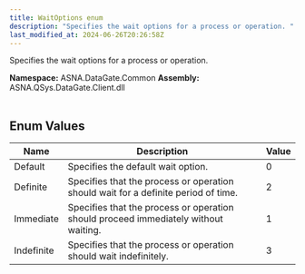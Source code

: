 ```yaml
---
title: WaitOptions enum
description: "Specifies the wait options for a process or operation. "
last_modified_at: 2024-06-26T20:26:58Z
---
```


Specifies the wait options for a process or operation.

**Namespace:** ASNA.DataGate.Common
**Assembly:** ASNA.QSys.DataGate.Client.dll
<br>
<br>

## Enum Values

| Name | Description | Value
| --- | --- | --- 
| Default | Specifies the default wait option. | 0 |
| Definite | Specifies that the process or operation should wait for a definite period of time. | 2 |
| Immediate | Specifies that the process or operation should proceed immediately without waiting. | 1 |
| Indefinite | Specifies that the process or operation should wait indefinitely. | 3 |
